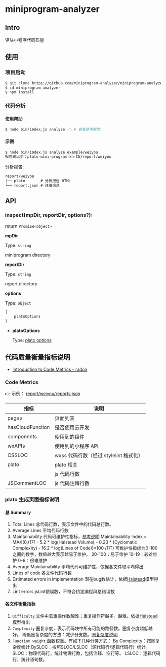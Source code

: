 # miniprogram-analyzer

## Intro

评估小程序代码质量

## 使用

### 项目启动

```bash
$ git clone https://github.com/miniprogram-analyzer/miniprogram-analyzer.git
$ cd miniprogram-analyzer
$ npm install
```

### 代码分析

#### 使用帮助

```bash
$ node bin/index.js analyze -h # 查看使用帮助
```

#### 示例

```bash
$ node bin/index.js analyze example/weiyou
报告输出至：plato-mini-program-zh-CN/report/weiyou
```

分析报告:

```md
report/weiyou
├── plato       # 分析报告 HTML
└── report.json # 详细信息
```

## API

### inspect(mpDir, reportDir, options?):

return `Promise<object>`

**mpDir**

Type: `string`

miniprogram directory

**reportDir**

Type: `string`

report directory

**options**

Type: `object`

```javascript
{
    platoOptions
}
```

- **platoOptions**

  Type: [plato options](https://github.com/es-analysis/plato)

## 代码质量衡量指标说明

- [Introduction to Code Metrics - radon](https://radon.readthedocs.io/en/latest/intro.html)

### Code Metrics

:point_right: 示例： [report/weiyou/reports.json](./report/weiyou/report.json)

| 指标             | 说明                                   |
| ---------------- | -------------------------------------- |
| pages            | 页面列表                               |
| hasCloudFunction | 是否使用云开发                         |
| components       | 使用到的组件                           |
| wxAPIs           | 使用到的小程序 API                     |
| CSSLOC           | wxss 代码行数（经过 stylelint 格式化） |
| plato            | plato 相关                             |
|                  | js 代码行数                            |
| JSCommentLOC     | js 代码注释行数                        |

### plato 生成页面指标说明

#### 总 Summary

1. Total Lines
   总代码行数，表示文件中的代码总行数。
2. Average Lines
   平均代码行数
3. Maintainability
   代码可维护性指标，[参考说明](https://avandeursen.com/2014/08/29/think-twice-before-using-the-maintainability-index/)
   Maintainability Index = MAX(0,(171 - 5.2 * log(Halstead Volume) - 0.23 * (Cyclomatic Complexity) - 16.2 * log(Lines of Code))*100 /171)
   可维护性指标为0-100之间的数字，数值越大表示越易于维护。
   20-100：易于维护
   10-19：较难维护
   0-9：很难维护
4. Average Maintainability
   平均代码可维护性，依据各文件取平均得出
5. Lines of code
   各文件代码行数
6. Estimated errors in implementation
   潜在bug数估计，依据[Halstead](https://en.wikipedia.org/wiki/Halstead_complexity_measures)模型得出
7. Lint errors
   jsLint错误数，不符合约定编程风格错误数

#### 各文件衡量指标

1. `Difficulty`
   文件中去重操作数越难；重复操作符越多，越难。依据[Halstead](https://en.wikipedia.org/wiki/Halstead_complexity_measures)模型得出
2. `Complexity`
   圈复杂度，表示代码块中所有可能的路径数。圈复杂度越低越好。
   降低圈复杂度的方法：减少分支数。[圈复杂度说明](https://en.wikipedia.org/wiki/Cyclomatic_complexity)
3. `Function weight`
   函数权重。有如下几种分类方式：
   By Complexity：按圈复杂度统计
   BySLOC：按照SLOC/LSLOC（源代码行/逻辑代码行）统计。
   SLOC：物理代码行，统计物理行数，包括注释、空行等。
   LSLOC：逻辑代码行，统计语句数。
